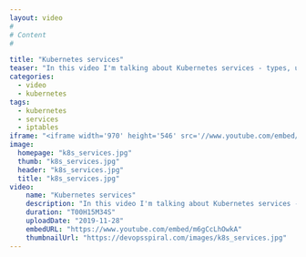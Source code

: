 ```yaml
---
layout: video
#
# Content
#

title: "Kubernetes services​"
teaser: "In this video I'm talking about Kubernetes services - types, usage and implementation on iptables."
categories:
  - video
  - kubernetes
tags:
  - kubernetes
  - services
  - iptables
iframe: "<iframe width='970' height='546' src='//www.youtube.com/embed/m6gCcLhOwkA' frameborder='0' allowfullscreen></iframe>"
image:
  homepage: "k8s_services.jpg"
  thumb: "k8s_services.jpg"
  header: "k8s_services.jpg"
  title: "k8s_services.jpg"
video:
    name: "Kubernetes services​"
    description: "In this video I'm talking about Kubernetes services - types, usage and implementation on iptables."
    duration: "T00H15M34S"
    uploadDate: "2019-11-28"
    embedURL: "https://www.youtube.com/embed/m6gCcLhOwkA"
    thumbnailUrl: "https://devopsspiral.com/images/k8s_services.jpg"
---
```


